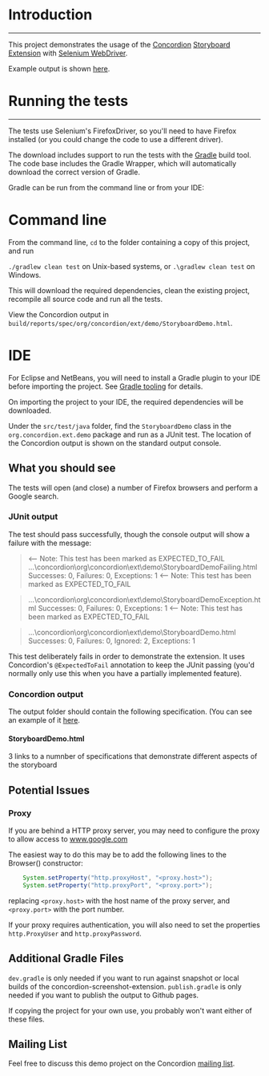 # Introduction
------------

This project demonstrates the usage of the [Concordion](http://concordion.org) [Storyboard Extension](http://github.com/concordion/concordion-storyboard-extension) with [Selenium WebDriver](http://docs.seleniumhq.org/projects/webdriver/).

Example output is shown [here](http://concordion.github.io/concordion-logback-storyboard-demo/spec/org/concordion/ext/demo/StoryboardDemo.html).

# Running the tests
---------------------------

The tests use Selenium's FirefoxDriver, so you'll need to have Firefox installed (or you could change the code to use a different driver).

The download includes support to run the tests with the [Gradle](http://www.gradle.org/) build tool. The code base includes the Gradle Wrapper, which will automatically download the correct version of Gradle. 

Gradle can be run from the command line or from your IDE:

Command line
============
From the command line, `cd` to the folder containing a copy of this project, and run 

  `./gradlew clean test` on Unix-based systems, or 
  `.\gradlew clean test` on Windows.

This will download the required dependencies, clean the existing project, recompile all source code and run all the tests. 

View the Concordion output in `build/reports/spec/org/concordion/ext/demo/StoryboardDemo.html`.


IDE
===
For Eclipse and NetBeans, you will need to install a Gradle plugin to your IDE before importing the project. See [Gradle tooling](https://www.gradle.org/tooling) for details.

On importing the project to your IDE, the required dependencies will be downloaded.

Under the `src/test/java` folder, find the `StoryboardDemo` class in the `org.concordion.ext.demo` package and run as a JUnit test. The location of the Concordion output is shown on the standard output console.

What you should see
-------------------

The tests will open (and close) a number of Firefox browsers and perform a Google search.
    
### JUnit output
The test should pass successfully, though the console output will show a failure with the message:

> <-- Note: This test has been marked as EXPECTED_TO_FAIL
...\concordion\org\concordion\ext\demo\StoryboardDemoFailing.html
Successes: 0, Failures: 0, Exceptions: 1   <-- Note: This test has been marked as EXPECTED_TO_FAIL

> ...\concordion\org\concordion\ext\demo\StoryboardDemoException.html
Successes: 0, Failures: 0, Exceptions: 1   <-- Note: This test has been marked as EXPECTED_TO_FAIL

> ...\concordion\org\concordion\ext\demo\StoryboardDemo.html
Successes: 0, Failures: 0, Ignored: 2, Exceptions: 1


This test deliberately fails in order to demonstrate the extension.  It uses Concordion's `@ExpectedToFail` annotation to keep the JUnit passing (you'd normally only use this when you have a partially implemented feature).

### Concordion output
The output folder should contain the following specification. (You can see an example of it [here](http://concordion.github.io/concordion-logback-storyboard-demo/spec/org/concordion/ext/demo/StoryboardDemo.html).
    
#### StoryboardDemo.html
3 links to a numnber of specifications that demonstrate different aspects of the storyboard

Potential Issues
------------------------
### Proxy

If you are behind a HTTP proxy server, you may need to configure the proxy to allow access to www.google.com

The easiest way to do this may be to add the following lines to the Browser() constructor:

```java
    System.setProperty("http.proxyHost", "<proxy.host>");
    System.setProperty("http.proxyPort", "<proxy.port>");
```    

replacing `<proxy.host>` with the host name of the proxy server, and `<proxy.port>` with the port number.

If your proxy requires authentication, you will also need to set the properties `http.ProxyUser` and `http.proxyPassword`.


Additional Gradle Files
-----------------------
`dev.gradle` is only needed if you want to run against snapshot or local builds of the concordion-screenshot-extension.
`publish.gradle` is only needed if you want to publish the output to Github pages.

If copying the project for your own use, you probably won't want either of these files.


Mailing List
-----------------
Feel free to discuss this demo project on the Concordion [mailing list](https://groups.google.com/d/forum/concordion).
